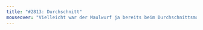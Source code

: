 ```yaml
---
title: "#2813: Durchschnitt"
mouseover: "Vielleicht war der Maulwurf ja bereits beim Durchschnittsmond."
---
```

